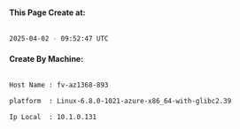 
   
#### This Page Create at:

```bash

2025-04-02 - 09:52:47 UTC

```

#### Create By Machine:

```bash

Host Name : fv-az1368-893

platform  : Linux-6.8.0-1021-azure-x86_64-with-glibc2.39

Ip Local  : 10.1.0.131

```

